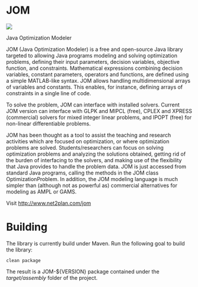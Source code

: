 # JOM
[![](https://jitpack.io/v/girtel/JOM.svg)](https://jitpack.io/#girtel/JOM)

Java Optimization Modeler


JOM (Java Optimization Modeler) is a free and open-source Java library targeted to allowing Java programs modeling and solving optimization problems, defining their input parameters, decision variables, objective function, and constraints. Mathematical expressions combining decision variables, constant parameters, operators and functions, are defined using a simple MATLAB-like syntax. JOM allows handling multidimensional arrays of variables and constants. This enables, for instance, defining arrays of constraints in a single line of code.

To solve the problem, JOM can interface with installed solvers. Current JOM version can interface with GLPK and MIPCL (free), CPLEX and XPRESS (commercial) solvers for mixed integer linear problems, and IPOPT (free) for non-linear differentiable problems.

JOM has been thought as a tool to assist the teaching and research activities which are focused on optimization, or where optimization problems are solved. Students/researchers can focus on solving optimization problems and analyzing the solutions obtained, getting rid of the burden of interfacing to the solvers, and making use of the flexibility that Java provides to handle the problem data. JOM is just accessed from standard Java programs, calling the methods in the JOM class OptimizationProblem. In addition, the JOM modeling language is much simpler than (although not as powerful as) commercial alternatives for modeling as AMPL or GAMS.

Visit http://www.net2plan.com/jom

# Building

The library is currently build under Maven. Run the following goal to build the library:

`clean package`

The result is a JOM-${VERSION} package contained under the _target/assembly_ folder of the project.

